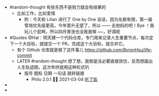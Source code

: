 - #random-thought 有些东西不是努力就会有结果的
	- 比如工作，比如爱情
		- 附：今天和 Lilian 进行了 One by One 谈话，因为名额有限，第一届管培优先级更高，今年晋升无望了，所以 —— 去他妈的吧！Bye ！我玩儿个屁啊，所以四月普涨也没我是嘛 ~~，好滴呢
- #Quotes @Hal：明天建一个代码仓库，专门用来记录人生重要节点，每次定下一个大目标，就提交一个 PR，完成这个大目标，就合并它。
	- 有个 Github 仓库就是做了这件事儿 https://github.com/ByronHsu/life-commit
	- LATER #random-thought 想了想，我倒是没必要直接效仿，反而想画出人生轨迹图，这次年终就用这种形式叭
		- 版号 图标 日期 一句话 跳转链接
			- Philo 2.0.1 🤸‍♂️ 2021-03-04 [吃了饭](https://aetherhjf.com)
-
-